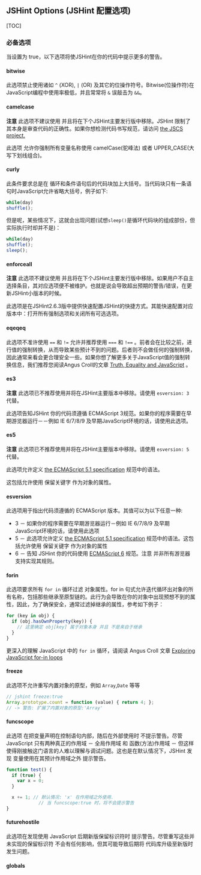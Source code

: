 ## JSHint Options (JSHint 配置选项)

[TOC]

### 必备选项

当设置为 true，以下选项将使JSHint在你的代码中提示更多的警告。

#### bitwise

此选项禁止使用诸如 `^` (XOR), `|` (OR) 及其它的位操作符号。Bitwise(位操作符)在JavaScript编程中使用率极低，并且常常将 `&` 误敲击为 `&&`。

#### camelcase

**注意** 此选项不建议使用 并且将在下个JSHint主要发行版中移除。JSHint 限制了其本身是审查代码的正确性。如果你想检测代码书写规范，请访问 [the JSCS project. ](https://github.com/jscs-dev/node-jscs)

此选项 允许你强制所有变量名称使用 camelCase(驼峰法) 或者 UPPER_CASE(大写下划线组合)。

#### curly

此条件要求总是在 循环和条件语句后的代码块加上大括号。当代码块只有一条语句时JavaScript允许省略大括号，例子如下:

```javascript
while(day)
shuffle();
```

但是呢，某些情况下，这就会出现问题(试想`sleep()`是循环代码块的组成部份，但实际执行时却并不是)：

```javascript
while(day)
shuffle();
sleep();
```

#### enforceall

**注意** 此选项不建议使用 并且将在下个JSHint主要发行版中移除。如果用户不自主选择条目，其对应选项便不被维护。也就是说会导致超出预期的警告/错误，在更新JSHint小版本的时候。

此选项是在JSHint2.6.3版中提供快速配置JSHint的快捷方式。其能快速配置对应版本中：打开所有强制选项和关闭所有可选选项。

#### eqeqeq

此选项不准许使用 `==` 和 `!=` 允许并推荐使用 `===` 和 `!==` 。前者会在比较之前，进行值的强制转换，从而导致某些预计不到的问题。后者则不会做任何的强制转换，因此通常来看会更合理安全一些。如果你想了解更多关于JavaScript值的强制转换信息，我们推荐您阅读Angus Croll的文章 [Truth, Equality and JavaScript](http://javascriptweblog.wordpress.com/2011/02/07/truth-equality-and-javascript/) 。

#### es3

**注意**  此选项已不推荐使用并将在JSHint主要版本中移除。请使用 `esversion: 3` 代替。

此选项告知JSHint 你的代码须遵循 ECMAScript 3规范。如果你的程序需要在早期游览器运行－－例如 IE 6/7/8/9 及早期JavaScript环境的话，请使用此选项。

#### es5 

**注意**  此选项已不推荐使用并将在JSHint主要版本中移除。请使用 `esversion: 5` 代替。

此选项允许定义  [the ECMAScript 5.1 specification](http://es5.github.io/) 规范中的语法。

这包括允许使用 保留关键字 作为对象的属性。

#### esversion

此选项用于指出代码须遵循的 ECMAScript 版本。其值可以为以下任意一种:

* 3 － 如果你的程序需要在早期游览器运行－例如 IE 6/7/8/9 及早期JavaScript环境的话，请使用此选项
* 5 － 此选项允许定义  [the ECMAScript 5.1 specification](http://es5.github.io/) 规范中的语法。这包括允许使用 保留关键字 作为对象的属性
* 6 － 告知 JSHint 你的代码使用 [ECMAScript 6](http://www.ecma-international.org/ecma-262/6.0/index.html) 规范。注意 并非所有游览器支持实现其规则。

#### forin

此选项要求所有 `for in` 循环过滤 对象属性。for in 句式允许迭代循环出对象的所有名称，包括那些继承至原型链的。此行为会导致在你的对象中出现预想不到的属性，因此，为了确保安全，通常过滤掉继承的属性，参考如下例子：

```javascript
for (key in obj) {
  if (obj.hasOwnProperty(key)) {
    // 这里确定 obj[key] 属于对象本身 并且 不是来自于继承
  }
}
```

更深入的理解 JavaScript 中的 `for in` 循环，请阅读 Angus Croll 文章 [Exploring JavaScript for-in loops](http://javascriptweblog.wordpress.com/2011/01/04/exploring-javascript-for-in-loops/) 

#### freeze

此选项不允许重写内置对象的原型，例如 `Array`,`Date` 等等

```javascript
// jshint freeze:true
Array.prototype.count = function (value) { return 4; };
// -> 警告: 扩展了内置对象的原型:'Array'
```

#### funcscope

此选项 在把变量声明在控制语句内部，随后在外部使用时 不提示警告。尽管 JavaScript 只有两种真正的作用域 － 全局作用域 和 函数(方法)作用域 － 但这样使得刚接触这门语言的人难以理解与调试问题。这也是在默认情况下，JSHint 发现 变量使用在其预计作用域之外 提示警告。

```javascript
function test() {
  if (true) {
    var x = 0;
  }

  x += 1; // 默认情况: 'x' 在作用域之外使用.
            // 当 funcscope:true 时，将不会提示警告
}
```

#### futurehostile

此选项在发现使用 JavaScript 后期新版保留标识符时 提示警告。尽管重写这些并未实现的保留标识符 不会有任何影响，但其可能导致后期将 代码库升级至新版时 发生问题。

#### globals

